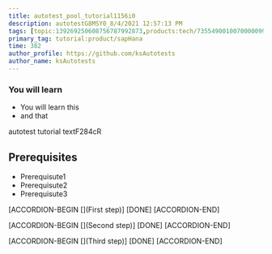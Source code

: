 ```yaml
---
title: autotest_pool_tutorial1156i0
description: autotestG8MSY0_8/4/2021 12:57:13 PM
tags: [topic:139269250608756787992873,products:tech/73554900100700000996,tutorial:experience/advanced]
primary_tag: tutorial:product/sapHana
time: 382
author_profile: https://github.com/ksAutotests
author_name: ksAutotests
---
```

### You will learn
- You will learn this
- and that

autotest tutorial textF284cR

## Prerequisites
- Prerequisute1
- Prerequisute2
- Prerequisute3

[ACCORDION-BEGIN [](First step)]
[DONE]
[ACCORDION-END]

[ACCORDION-BEGIN [](Second step)]
[DONE]
[ACCORDION-END]

[ACCORDION-BEGIN [](Third step)]
[DONE]
[ACCORDION-END]

